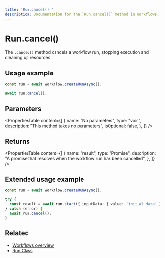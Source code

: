 ```yaml
---
title: 'Run.cancel() '
description: Documentation for the `Run.cancel()` method in workflows, which cancels a workflow run.
---
```


# Run.cancel()

The `.cancel()` method cancels a workflow run, stopping execution and cleaning up resources.

## Usage example

```typescript showLineNumbers copy
const run = await workflow.createRunAsync();

await run.cancel();
```

## Parameters

<PropertiesTable
content={[
{
name: "No parameters",
type: "void",
description: "This method takes no parameters",
isOptional: false,
},
]}
/>

## Returns

<PropertiesTable
content={[
{
name: "result",
type: "Promise<void>",
description: "A promise that resolves when the workflow run has been cancelled",
},
]}
/>

## Extended usage example

```typescript showLineNumbers copy
const run = await workflow.createRunAsync();

try {
  const result = await run.start({ inputData: { value: 'initial data' } });
} catch (error) {
  await run.cancel();
}
```

## Related

- [Workflows overview](/docs/workflows/overview#run-workflow)
- [Run Class](../run)
